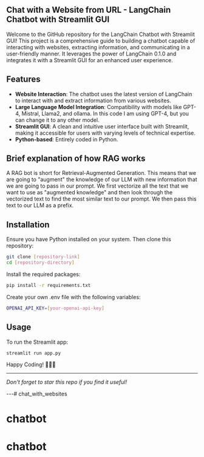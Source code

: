 ## Chat with a Website from URL - LangChain Chatbot with Streamlit GUI

Welcome to the GitHub repository for the LangChain Chatbot with Streamlit GUI! This project is a comprehensive guide to building a chatbot capable of interacting with websites, extracting information, and communicating in a user-friendly manner. It leverages the power of LangChain 0.1.0 and integrates it with a Streamlit GUI for an enhanced user experience.


## Features
- **Website Interaction**: The chatbot uses the latest version of LangChain to interact with and extract information from various websites.
- **Large Language Model Integration**: Compatibility with models like GPT-4, Mistral, Llama2, and ollama. In this code I am using GPT-4, but you can change it to any other model.
- **Streamlit GUI**: A clean and intuitive user interface built with Streamlit, making it accessible for users with varying levels of technical expertise.
- **Python-based**: Entirely coded in Python.

## Brief explanation of how RAG works

A RAG bot is short for Retrieval-Augmented Generation. This means that we are going to "augment" the knowledge of our LLM with new information that we are going to pass in our prompt. We first vectorize all the text that we want to use as "augmented knowledge" and then look through the vectorized text to find the most similar text to our prompt. We then pass this text to our LLM as a prefix.


## Installation
Ensure you have Python installed on your system. Then clone this repository:

```bash
git clone [repository-link]
cd [repository-directory]
```

Install the required packages:

```bash
pip install -r requirements.txt
```

Create your own .env file with the following variables:

```bash
OPENAI_API_KEY=[your-openai-api-key]
```

## Usage
To run the Streamlit app:

```bash
streamlit run app.py
```
Happy Coding! 🚀👨‍💻

---

*Don't forget to star this repo if you find it useful!*

---# chat_with_websites
# chatbot

# chatbot




 
